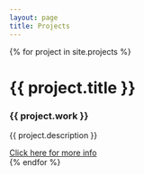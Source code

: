 ```yaml
---
layout: page
title: Projects
---
```


<div class="project__container">
	{% for project in site.projects %}
		<div class="project__item">
	    <h1>{{ project.title }}</h1>
	    <h3>{{ project.work }}</h3>
	    <p>{{ project.description }}</p>
			<a href="{{ project.link }}" class="project__item--btn">Click here for more info</a>
		</div>
	{% endfor %}
</div>
